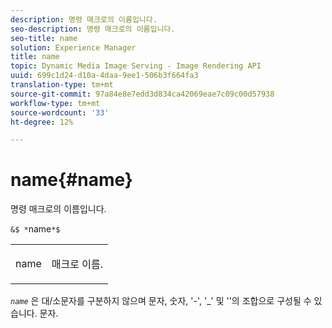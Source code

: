 ```yaml
---
description: 명령 매크로의 이름입니다.
seo-description: 명령 매크로의 이름입니다.
seo-title: name
solution: Experience Manager
title: name
topic: Dynamic Media Image Serving - Image Rendering API
uuid: 699c1d24-d10a-4daa-9ee1-506b3f664fa3
translation-type: tm+mt
source-git-commit: 97a84e8e7edd3d834ca42069eae7c09c00d57938
workflow-type: tm+mt
source-wordcount: '33'
ht-degree: 12%

---
```



# name{#name}

명령 매크로의 이름입니다.

`&$ *`name`*$`

<table id="simpletable_A07C4682275F461BA1F3B7752CE3FAE1"> 
 <tr class="strow"> 
  <td class="stentry"> <p><span class="codeph"> <span class="varname"> name</span></span> </p> </td> 
  <td class="stentry"> <p>매크로 이름. </p></td> 
 </tr> 
</table>

*`name`* 은 대/소문자를 구분하지 않으며 문자, 숫자, &#39;-&#39;, &#39;_&#39; 및 &#39;&#39;의 조합으로 구성될 수 있습니다. 문자.
